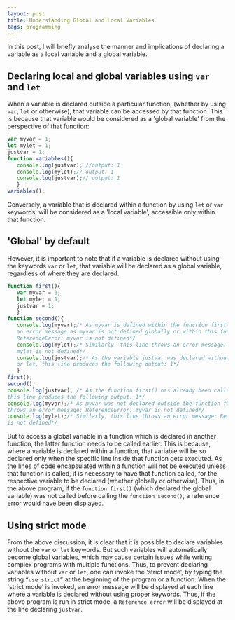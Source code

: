 ```yaml
---
layout: post
title: Understanding Global and Local Variables
tags: programming
---
```


In this post, I will briefly analyse the manner and implications of declaring a variable as a local variable and a global variable.

## Declaring local and global variables using `var` and `let`

When a variable is declared outside a particular function, (whether by using `var`, `let` or otherwise), that variable can be accessed by that function. This is because that variable would be considered as a 'global variable' from the perspective of that function: 

```js
var myvar = 1;
let mylet = 1;
justvar = 1;
function variables(){
   console.log(justvar); //output: 1
   console.log(mylet);// output: 1
   console.log(justvar);// output: 1
   }
variables();
```
Conversely, a variable that is declared within a function by using `let` or `var` keywords, will be considered as a 'local variable', accessible only within that function. 

## 'Global' by default

However, it is important to note that if a variable is declared without using the keywords `var` or `let`, that variable will be declared as a global variable, regardless of where they are declared. 

```js
function first(){
   var myvar = 1;
   let mylet = 1;
   justvar = 1;
   }
function second(){
   console.log(myvar);/* As myvar is defined within the function first(), this line throws
   an error message as myvar is not defined globally or within this function: 
   ReferenceError: myvar is not defined*/
   console.log(mylet);/* Similarly, this line throws an error message: ReferenceError: 
   mylet is not defined*/
   console.log(justvar);/* As the variable justvar was declared without the keywords var 
   or let, this line produces the following output: 1*/
   }
first();
second(); 
console.log(justvar); /* As the function first() has already been called,
this line produces the following output: 1*/
console.log(myvar);/* As myvar was not declared outside the function first(),this line 
throws an error message: ReferenceError: myvar is not defined*/
console.log(mylet);/* Similarly, this line throws an error message: ReferenceError: mylet 
is not defined*/
```

But to access a global variable in a function which is declared in another function, the latter function needs to be called earlier. This is because, where a variable is declared within a function, that variable will be so declared only when the specific line inside that function gets executed. As the lines of code encapsulated within a function will not be executed unless that function is called, it is necessary to have that function called, for the respective variable to be declared (whether globally or otherwise). Thus, in the above program, if the `function first()` (which declared the global variable) was not called before calling the `function second()`, a reference error would have been displayed. 

## Using strict mode

From the above discussion, it is clear that it is possible to declare variables without the `var` or `let` keywords. But such variables will automatically become global variables, which may cause certain issues while writing complex programs with multiple functions. Thus, to prevent declaring variables without `var` or `let`, one can invoke the ‘strict mode’, by typing the string `“use strict”` at the beginning of the program or a function. When the 'strict mode' is invoked, an error message will be displayed at each line where a variable is declared without using proper keywords. Thus, if the above program is run in strict mode, a `Reference error` will be displayed at the line declaring `justvar`. 

